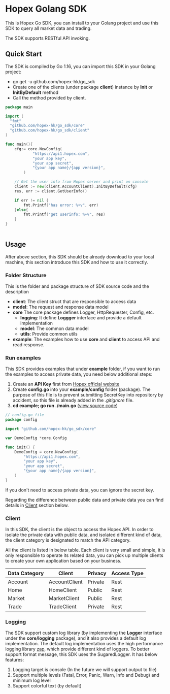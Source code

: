 # Hopex Golang SDK

This is Hopex Go SDK,  you can install to your Golang project and use this SDK to query all market data and trading.

The SDK supports RESTful API invoking.

## Quick Start

The SDK is compiled by Go 1.16, you can import this SDK in your Golang project:

* go get -u github.com/hopex-hk/go_sdk
* Create one of the clients (under package **client**) instance by **Init** or **InitByDefault** method
* Call the method provided by client.

```go
package main

import (
  "fmt"
  "github.com/hopex-hk/go_sdk/core"
  "github.com/hopex-hk/go_sdk/client"
)

func main(){
	cfg:= core.NewConfig(
			"https://api1.hopex.com",
			"your app key",
			"your app secret",
			"{your app name}/{app version}",
		)

	// Get the user info from Hopex server and print on console
	client := new(client.AccountClient).InitByDefault(cfg)
	res, err := client.GetUserInfo()

	if err != nil {
		fmt.Printf("has error: %+v", err)
	}else{
		fmt.Printf("get userinfo: %+v", res)
	}
}
    
```

## Usage

After above section, this SDK should be already download to your local machine, this section introduce this SDK and how to use it correctly.

### Folder Structure

This is the folder and package structure of SDK source code and the description

- **client**: The client struct that are responsible to access data
- **model**: The request and response data model
- **core** The core package defines Logger, HttpRequester, Config, etc.
  - **logging**: It define **Loggger** interface and provide a default implementation
  - **model**: The common data model
  - **utils**: Provide common utils
- **example**: The examples how to use **core** and **client** to access API and read response.

### Run examples

This SDK provides examples that under **example** folder, if you want to run the examples to access private data, you need below additional steps:

1. Create an **API Key** first from [Hopex official website](https://web.hopex.com)
2. Create **config.go** into your **example/config** folder (package). The purpose of this file is to prevent submitting SecretKey into repository by accident, so this file is already added in the *.gitignore* file. 
3. **cd example; go run ./main.go** ([view source code](https://github.com/hopex-hk/go_sdk/tree/main/example))
```go
// config.go file
package config

import "github.com/hopex-hk/go_sdk/core"

var DemoConfig *core.Config

func init() {
	DemoConfig = core.NewConfig(
		"https://api1.hopex.com",
		"your app key",
		"your app secret",
		"{your app name}/{app version}",
	)
}

```

If you don't need to access private data, you can ignore the secret key.

Regarding the difference between public data and private data you can find details in [Client](#Client) section below.



### Client

In this SDK, the client is the object to access the Hopex API. In order to isolate the private data with public data, and isolated different kind of data, the client category is designated to match the API category.

All the client is listed in below table. Each client is very small and simple, it is only responsible to operate its related data, you can pick up multiple clients to create your own application based on your business.

| Data Category | Client        | Privacy | Access Type |
| ------------- | ------------- | ------- | ----------- |
| Account       | AccountClient | Private | Rest        |
| Home          | HomeClient    | Public  | Rest        |
| Market        | MarketClient  | Public  | Rest        |
| Trade         | TradeClient   | Private | Rest        |

### Logging

The SDK support custom log library (by implementing the **Logger** interface under the **core/logging** package), and it also provides a default log implementation.
The default log implementation uses the high performance logging library [zap](https://github.com/uber-go/zap), which provide different kind of loggers. To better support format message, this SDK uses the SugaredLogger. It has below features:

1. Logging target is console (In the future we will support output to file)
2. Support multiple levels (Fatal, Error, Panic, Warn, Info and Debug) and minimum log level
3. Support colorful text (by default)